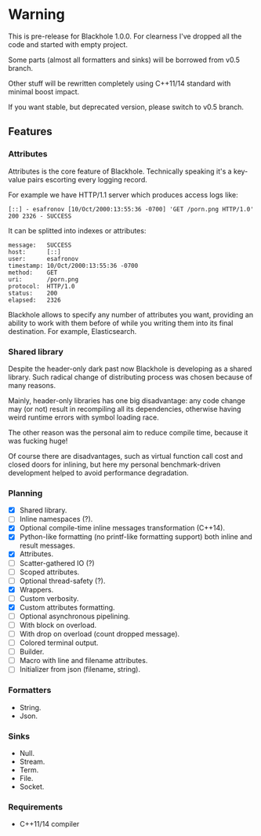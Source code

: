 # Warning

This is pre-release for Blackhole 1.0.0. For clearness I've dropped all the code and started with empty project.

Some parts (almost all formatters and sinks) will be borrowed from v0.5 branch.

Other stuff will be rewritten completely using C++11/14 standard with minimal boost impact.

If you want stable, but deprecated version, please switch to v0.5 branch.

## Features

### Attributes

Attributes is the core feature of Blackhole. Technically speaking it's a key-value pairs escorting every logging record.

For example we have HTTP/1.1 server which produces access logs like:

```
[::] - esafronov [10/Oct/2000:13:55:36 -0700] 'GET /porn.png HTTP/1.0' 200 2326 - SUCCESS
```

It can be splitted into indexes or attributes:

```
message:   SUCCESS
host:      [::]
user:      esafronov
timestamp: 10/Oct/2000:13:55:36 -0700
method:    GET
uri:       /porn.png
protocol:  HTTP/1.0
status:    200
elapsed:   2326
```

Blackhole allows to specify any number of attributes you want, providing an ability to work with them before of while
you writing them into its final destination. For example, Elasticsearch.

### Shared library

Despite the header-only dark past now Blackhole is developing as a shared library. Such radical change of distributing
process was chosen because of many reasons.

Mainly, header-only libraries has one big disadvantage: any code change may (or not) result in recompiling all its dependencies, otherwise having weird runtime errors with symbol loading race.

The other reason was the personal aim to reduce compile time, because it was fucking huge!

Of course there are disadvantages, such as virtual function call cost and closed doors for inlining, but here my personal benchmark-driven development helped to avoid performance degradation.

### Planning

- [x] Shared library.
- [ ] Inline namespaces (?).
- [x] Optional compile-time inline messages transformation (C++14).
- [x] Python-like formatting (no printf-like formatting support) both inline and result messages.
- [x] Attributes.
- [ ] Scatter-gathered IO (?)
- [ ] Scoped attributes.
- [ ] Optional thread-safety (?).
- [x] Wrappers.
- [ ] Custom verbosity.
- [x] Custom attributes formatting.
- [ ] Optional asynchronous pipelining.
-   [ ] With block on overload.
-   [ ] With drop on overload (count dropped message).
- [ ] Colored terminal output.
- [ ] Builder.
- [ ] Macro with line and filename attributes.
- [ ] Initializer from json (filename, string).

### Formatters

- String.
- Json.

### Sinks

- Null.
- Stream.
- Term.
- File.
- Socket.

### Requirements

- C++11/14 compiler
